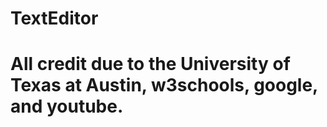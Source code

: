 # TextEditor
# All credit due to the University of Texas at Austin, w3schools, google, and youtube.
